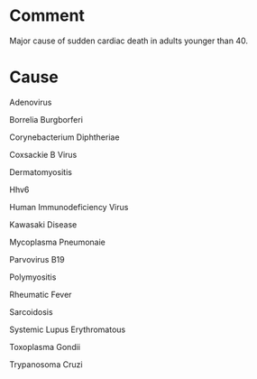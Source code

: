 # Comment

Major cause of sudden cardiac death in adults younger than 40.

# Cause

Adenovirus

Borrelia Burgborferi

Corynebacterium Diphtheriae

Coxsackie B Virus

Dermatomyositis

Hhv6

Human Immunodeficiency Virus

Kawasaki Disease

Mycoplasma Pneumonaie

Parvovirus B19

Polymyositis

Rheumatic Fever

Sarcoidosis

Systemic Lupus Erythromatous

Toxoplasma Gondii

Trypanosoma Cruzi
